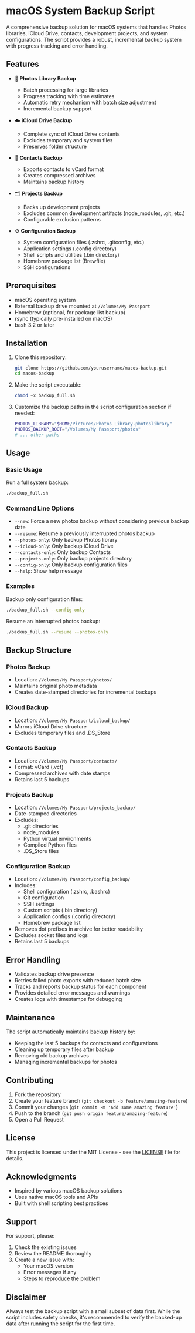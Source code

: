 # macOS System Backup Script

A comprehensive backup solution for macOS systems that handles Photos libraries, iCloud Drive, contacts, development projects, and system configurations. The script provides a robust, incremental backup system with progress tracking and error handling.

## Features

- 📸 **Photos Library Backup**
  - Batch processing for large libraries
  - Progress tracking with time estimates
  - Automatic retry mechanism with batch size adjustment
  - Incremental backup support

- ☁️ **iCloud Drive Backup**
  - Complete sync of iCloud Drive contents
  - Excludes temporary and system files
  - Preserves folder structure

- 👥 **Contacts Backup**
  - Exports contacts to vCard format
  - Creates compressed archives
  - Maintains backup history

- 🗂️ **Projects Backup**
  - Backs up development projects
  - Excludes common development artifacts (node_modules, .git, etc.)
  - Configurable exclusion patterns

- ⚙️ **Configuration Backup**
  - System configuration files (.zshrc, .gitconfig, etc.)
  - Application settings (.config directory)
  - Shell scripts and utilities (.bin directory)
  - Homebrew package list (Brewfile)
  - SSH configurations

## Prerequisites

- macOS operating system
- External backup drive mounted at `/Volumes/My Passport`
- Homebrew (optional, for package list backup)
- rsync (typically pre-installed on macOS)
- bash 3.2 or later

## Installation

1. Clone this repository:
   ```bash
   git clone https://github.com/yourusername/macos-backup.git
   cd macos-backup
   ```

2. Make the script executable:
   ```bash
   chmod +x backup_full.sh
   ```

3. Customize the backup paths in the script configuration section if needed:
   ```bash
   PHOTOS_LIBRARY="$HOME/Pictures/Photos Library.photoslibrary"
   PHOTOS_BACKUP_ROOT="/Volumes/My Passport/photos"
   # ... other paths
   ```

## Usage

### Basic Usage

Run a full system backup:
```bash
./backup_full.sh
```

### Command Line Options

- `--new`: Force a new photos backup without considering previous backup date
- `--resume`: Resume a previously interrupted photos backup
- `--photos-only`: Only backup Photos library
- `--icloud-only`: Only backup iCloud Drive
- `--contacts-only`: Only backup Contacts
- `--projects-only`: Only backup projects directory
- `--config-only`: Only backup configuration files
- `--help`: Show help message

### Examples

Backup only configuration files:
```bash
./backup_full.sh --config-only
```

Resume an interrupted photos backup:
```bash
./backup_full.sh --resume --photos-only
```

## Backup Structure

### Photos Backup
- Location: `/Volumes/My Passport/photos/`
- Maintains original photo metadata
- Creates date-stamped directories for incremental backups

### iCloud Backup
- Location: `/Volumes/My Passport/icloud_backup/`
- Mirrors iCloud Drive structure
- Excludes temporary files and .DS_Store

### Contacts Backup
- Location: `/Volumes/My Passport/contacts/`
- Format: vCard (.vcf)
- Compressed archives with date stamps
- Retains last 5 backups

### Projects Backup
- Location: `/Volumes/My Passport/projects_backup/`
- Date-stamped directories
- Excludes:
  - .git directories
  - node_modules
  - Python virtual environments
  - Compiled Python files
  - .DS_Store files

### Configuration Backup
- Location: `/Volumes/My Passport/config_backup/`
- Includes:
  - Shell configuration (.zshrc, .bashrc)
  - Git configuration
  - SSH settings
  - Custom scripts (.bin directory)
  - Application configs (.config directory)
  - Homebrew package list
- Removes dot prefixes in archive for better readability
- Excludes socket files and logs
- Retains last 5 backups

## Error Handling

- Validates backup drive presence
- Retries failed photo exports with reduced batch size
- Tracks and reports backup status for each component
- Provides detailed error messages and warnings
- Creates logs with timestamps for debugging

## Maintenance

The script automatically maintains backup history by:
- Keeping the last 5 backups for contacts and configurations
- Cleaning up temporary files after backup
- Removing old backup archives
- Managing incremental backups for photos

## Contributing

1. Fork the repository
2. Create your feature branch (`git checkout -b feature/amazing-feature`)
3. Commit your changes (`git commit -m 'Add some amazing feature'`)
4. Push to the branch (`git push origin feature/amazing-feature`)
5. Open a Pull Request

## License

This project is licensed under the MIT License - see the [LICENSE](LICENSE) file for details.

## Acknowledgments

- Inspired by various macOS backup solutions
- Uses native macOS tools and APIs
- Built with shell scripting best practices

## Support

For support, please:
1. Check the existing issues
2. Review the README thoroughly
3. Create a new issue with:
   - Your macOS version
   - Error messages if any
   - Steps to reproduce the problem

## Disclaimer

Always test the backup script with a small subset of data first. While the script includes safety checks, it's recommended to verify the backed-up data after running the script for the first time.
